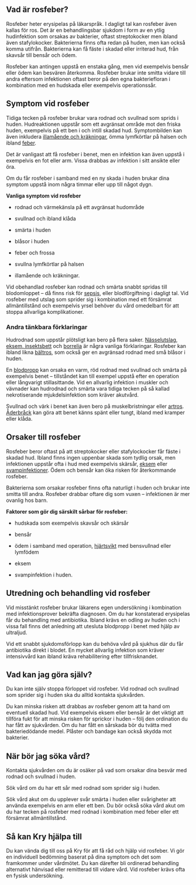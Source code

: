 Vad är rosfeber?
----------------

Rosfeber heter erysipelas på läkarspråk. I dagligt tal kan rosfeber även kallas för ros. Det är en behandlingsbar sjukdom i form av en ytlig hudinfektion som orsakas av bakterier, oftast streptokocker men ibland även stafylokocker. Bakterierna finns ofta redan på huden, men kan också komma utifrån. Bakterierna kan få fäste i skadad eller irriterad hud, från skavsår till bensår och ödem.

Rosfeber kan antingen uppstå en enstaka gång, men vid exempelvis bensår eller ödem kan besvären återkomma. Rosfeber brukar inte smitta vidare till andra eftersom infektionen oftast beror på den egna bakteriefloran i kombination med en hudskada eller exempelvis operationssår.

Symptom vid rosfeber
--------------------

Tidiga tecken på rosfeber brukar vara rodnad och svullnad som sprids i huden. Hudreaktionen uppstår som ett avgränsat område mot den friska huden, exempelvis på ett ben i och intill skadad hud. Symptombilden kan även inkludera [illamående och kräkningar](https://www.kry.se/fakta/illamaende/ "illamaende-och-krakningar"), ömma lymfkörtlar på halsen och ibland [feber](https://www.kry.se/fakta/feber/ "feber").

Det är vanligast att få rosfeber i benet, men en infektion kan även uppstå i exempelvis en fot eller arm. Vissa drabbas av infektion i sitt ansikte eller öra.

Om du får rosfeber i samband med en ny skada i huden brukar dina symptom uppstå inom några timmar eller upp till något dygn.

**Vanliga symptom vid rosfeber**

*   rodnad och värmekänsla på ett avgränsat hudområde
    
*   svullnad och ibland klåda
    
*   smärta i huden
    
*   blåsor i huden
    
*   feber och frossa
    
*   svullna lymfkörtlar på halsen
    
*   illamående och kräkningar.
    

Vid obehandlad rosfeber kan rodnad och smärta snabbt spridas till blodomloppet – då finns risk för [sepsis](https://www.kry.se/fakta/infektioner/sepsis/ "sepsis"), eller blodförgiftning i dagligt tal. Vid rosfeber med utslag som sprider sig i kombination med ett försämrat allmäntillstånd och exempelvis yrsel behöver du vård omedelbart för att stoppa allvarliga komplikationer.

### **Andra tänkbara förklaringar**

Hudrodnad som uppstår plötsligt kan bero på flera saker. [Nässelutslag](https://www.kry.se/fakta/hudsjukdomar/nasselutslag/ "nasselutslag"), [eksem](https://www.kry.se/fakta/hudsjukdomar/eksem/ "eksem")[, insektsbett](https://www.kry.se/fakta/djur-och-insektsbett/insektsbett/ "insektsbett") och [borrelia](https://www.kry.se/fakta/djur-och-insektsbett/borrelia/ "borrelia") är några vanliga förklaringar. Rosfeber kan ibland likna [bältros](https://www.kry.se/fakta/infektioner/baltros/ "baltros"), som också ger en avgränsad rodnad med små blåsor i huden.

En [blodpropp](https://www.kry.se/fakta/hjart-och-karlsjukdomar/blodpropp/ "blodpropp") kan orsaka en varm, röd rodnad med svullnad och smärta på exempelvis benet – tillståndet kan till exempel uppstå efter en operation eller långvarigt stillasittande. Vid en allvarlig infektion i muskler och vävnader kan hudrodnad och smärta vara tidiga tecken på så kallad nekrotiserande mjukdelsinfektion som kräver akutvård.

Svullnad och värk i benet kan även bero på muskelbristningar eller [artros](https://www.kry.se/fakta/leder-muskler-och-skelett/artros/ "artros"). [Åderbråck](https://www.kry.se/fakta/hjart-och-karlsjukdomar/aderbrack/ "aderbrack") kan göra att benet känns spänt eller tungt, ibland med kramper eller klåda.

Orsaker till rosfeber
---------------------

Rosfeber beror oftast på att streptokocker eller stafylockocker får fäste i skadad hud. Ibland finns ingen uppenbar skada som tydlig orsak, men infektionen uppstår ofta i hud med exempelvis skärsår, [eksem](https://www.kry.se/fakta/eksem/ "eksem") eller [svampinfektioner](https://www.kry.se/fakta/infektioner/svampinfektioner/ "svampinfektioner"). Ödem och bensår kan öka risken för återkommande rosfeber.

Bakterierna som orsakar rosfeber finns ofta naturligt i huden och brukar inte smitta till andra. Rosfeber drabbar oftare dig som vuxen – infektionen är mer ovanlig hos barn.

**Faktorer som gör dig särskilt sårbar för rosfeber:**

*   hudskada som exempelvis skavsår och skärsår
    
*   bensår
    
*   ödem i samband med operation, [hjärtsvikt](https://www.kry.se/fakta/hjart-och-karlsjukdomar/hjartsvikt/ "hjartsvikt") med bensvullnad eller lymfödem
    
*   eksem
    
*   svampinfektion i huden.
    

Utredning och behandling vid rosfeber
-------------------------------------

Vid misstänkt rosfeber brukar läkarens egen undersökning i kombination med infektionsprover bekräfta diagnosen. Om du har konstaterad erysipelas får du behandling med antibiotika. Ibland krävs en odling av huden och i vissa fall finns det anledning att utesluta blodpropp i benet med hjälp av ultraljud.

Vid ett snabbt sjukdomsförlopp kan du behöva vård på sjukhus där du får antibiotika direkt i blodet. En mycket allvarlig infektion som kräver intensivvård kan ibland kräva rehabilitering efter tillfrisknandet.

Vad kan jag göra själv?
-----------------------

Du kan inte själv stoppa förloppet vid rosfeber. Vid rodnad och svullnad som sprider sig i huden ska du alltid kontakta sjukvården.

Du kan minska risken att drabbas av rosfeber genom att ta hand om eventuell skadad hud. Vid exempelvis eksem eller bensår är det viktigt att tillföra fukt för att minska risken för sprickor i huden – följ den ordination du har fått av sjukvården. Om du har fått en sårskada bör du tvätta med bakteriedödande medel. Plåster och bandage kan också skydda mot bakterier.

När bör jag söka vård?
----------------------

Kontakta sjukvården om du är osäker på vad som orsakar dina besvär med rodnad och svullnad i huden.

Sök vård om du har ett sår med rodnad som sprider sig i huden.

Sök vård akut om du upplever svår smärta i huden eller svårigheter att använda exempelvis en arm eller ett ben. Du bör också söka vård akut om du har tecken på rosfeber med rodnad i kombination med feber eller ett försämrat allmäntillstånd.

Så kan Kry hjälpa till
----------------------

Du kan vända dig till oss på Kry för att få råd och hjälp vid rosfeber. Vi gör en individuell bedömning baserat på dina symptom och det som framkommer under vårdmötet. Du kan därefter bli ordinerad behandling alternativt hänvisad eller remitterad till vidare vård. Vid rosfeber krävs ofta en fysisk undersökning.